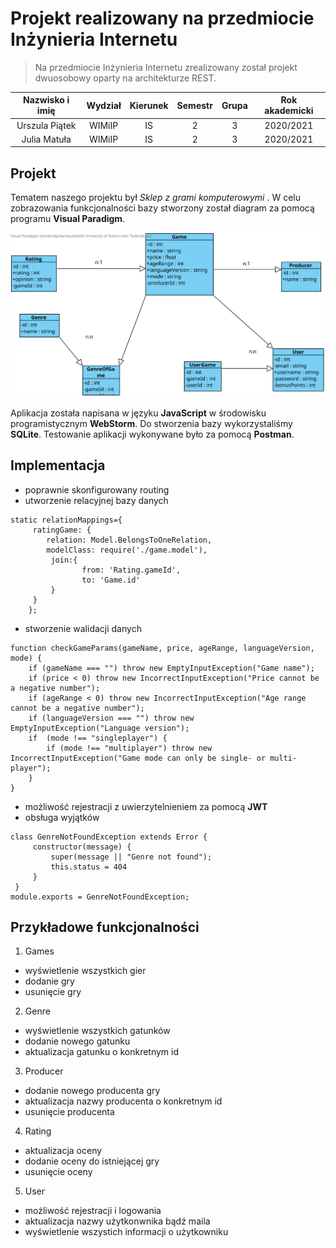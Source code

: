 # Projekt realizowany na przedmiocie Inżynieria Internetu
>Na przedmiocie Inżynieria Internetu zrealizowany został projekt dwuosobowy oparty na architekturze REST.

| Nazwisko i imię | Wydział | Kierunek | Semestr | Grupa | Rok akademicki |
| :-------------: | :-----: | :------: | :-----: | :---: | :------------: |
| Urszula Piątek         | WIMiIP  | IS       |   2     | 3     | 2020/2021      |
| Julia Matuła         | WIMiIP  | IS       |   2     | 3    | 2020/2021      |

## Projekt 
Tematem  naszego projektu był *Sklep z grami komputerowymi* . W celu zobrazowania funkcjonalności bazy stworzony został diagram za pomocą programu **Visual Paradigm**.  

![Sklep_z_grami_komputerowymi_diagram](./Diagram/diagramClass.svg)

Aplikacja została napisana w języku **JavaScript** w środowisku programistycznym **WebStorm**.  Do stworzenia bazy wykorzystaliśmy **SQLite**.  Testowanie aplikacji wykonywane było za pomocą **Postman**.

## Implementacja 
* poprawnie skonfigurowany routing
* utworzenie relacyjnej bazy danych 
```
static relationMappings={
     ratingGame: {
        relation: Model.BelongsToOneRelation,
        modelClass: require('./game.model'),
         join:{
                from: 'Rating.gameId',
                to: 'Game.id'
         }
     }
    };
```
* stworzenie walidacji danych
```
function checkGameParams(gameName, price, ageRange, languageVersion, mode) {
    if (gameName === "") throw new EmptyInputException("Game name");
    if (price < 0) throw new IncorrectInputException("Price cannot be a negative number");
    if (ageRange < 0) throw new IncorrectInputException("Age range cannot be a negative number");
    if (languageVersion === "") throw new EmptyInputException("Language version");
    if  (mode !== "singleplayer") {
        if (mode !== "multiplayer") throw new IncorrectInputException("Game mode can only be single- or multi- player");
    }
}
```
* możliwość rejestracji z  uwierzytelnieniem za pomocą **JWT**
* obsługa wyjątków 
```
class GenreNotFoundException extends Error {
     constructor(message) {
         super(message || "Genre not found");
         this.status = 404
     }
 }
module.exports = GenreNotFoundException;
```

## Przykładowe funkcjonalności 
1. Games
* wyświetlenie wszystkich gier
* dodanie gry
* usunięcie gry 

2. Genre
* wyświetlenie wszystkich gatunków 
* dodanie nowego gatunku 
* aktualizacja gatunku o konkretnym id 

3.  Producer 
* dodanie nowego producenta gry 
* aktualizacja nazwy producenta o konkretnym id
* usunięcie producenta 

4. Rating
* aktualizacja oceny 
* dodanie oceny do istniejącej gry
* usunięcie oceny 

5. User
* możliwość rejestracji i logowania
* aktualizacja nazwy użytkonwnika bądź maila
* wyświetlenie wszystich informacji  o użytkowniku 




